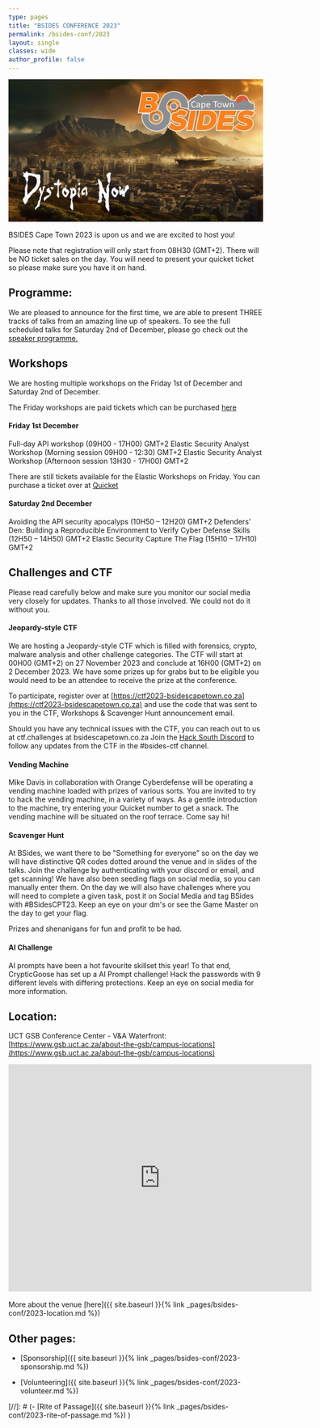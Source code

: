 ```yaml
---
type: pages
title: "BSIDES CONFERENCE 2023"
permalink: /bsides-conf/2023
layout: single
classes: wide
author_profile: false
---
```


<!-- ![Preview](/assets/images/2023/Conference_2023.png){:.align-center} -->

<center>
  <img src="/assets/images/2023/2023_banner.jpg">
</center>

BSIDES Cape Town 2023 is upon us and we are excited to host you!

Please note that registration will only start from 08H30 (GMT+2). There will be NO ticket sales on the day.
You will need to present your quicket ticket so please make sure you have it on hand.

## Programme:
We are pleased to announce for the first time, we are able to present THREE tracks of talks from an amazing line up of speakers.
To see the full scheduled talks for Saturday 2nd of December, please go check out the [speaker programme.](https://pretalx.com/bsides-cape-town-2023/schedule/)

## Workshops
We are hosting multiple workshops on the Friday 1st of December and Saturday 2nd of December.

The Friday workshops are paid tickets which can be purchased [here](https://www.quicket.co.za/events/238612-workshops-bsides-cape-town-1-december-2023#/)

#### Friday 1st December
Full-day API workshop (09H00 - 17H00) GMT+2
Elastic Security Analyst Workshop (Morning session 09H00 - 12:30) GMT+2
Elastic Security Analyst Workshop (Afternoon session 13H30 - 17H00) GMT+2

There are still tickets available for the Elastic Workshops on Friday. You can purchase a ticket over at [Quicket](https://www.quicket.co.za/events/238612-workshops-bsides-cape-town-1-december-2023#/tickets)

#### Saturday 2nd December
Avoiding the API security apocalyps (10H50 – 12H20) GMT+2
Defenders' Den: Building a Reproducible Environment to Verify Cyber Defense Skills (12H50 – 14H50) GMT+2
Elastic Security Capture The Flag (15H10 – 17H10) GMT+2


## Challenges and CTF
Please read carefully below and make sure you monitor our social media very closely for updates. 
Thanks to all those involved. We could not do it without you. 

#### Jeopardy-style CTF

We are hosting a Jeopardy-style CTF which is filled with forensics, crypto, malware analysis and other challenge categories.
The CTF will start at 00H00 (GMT+2) on 27 November 2023 and conclude at 16H00 (GMT+2) on 2 December 2023. We have some prizes up for grabs but to be eligible you would need to be an attendee to receive the prize at the conference.

To participate, register over at [https://ctf2023-bsidescapetown.co.za](https://ctf2023-bsidescapetown.co.za) and use the code that was sent to you in the CTF, Workshops & Scavenger Hunt announcement email.
 
Should you have any technical issues with the CTF, you can reach out to us at ctf.challenges at bsidescapetown.co.za
Join the [Hack South Discord](https://discord.gg/egP2tBUf) to follow any updates from the CTF in the #bsides-ctf channel.

#### Vending Machine

Mike Davis in collaboration with Orange Cyberdefense will be operating a vending machine loaded with prizes of various sorts. You are invited to try to hack the vending machine, in a variety of ways.
As a gentle introduction to the machine, try entering your Quicket number to get a snack. The vending machine will be situated on the roof terrace. Come say hi!

#### Scavenger Hunt

At BSides, we want there to be "Something for everyone" so on the day we will have distinctive QR codes dotted around the venue and in slides of the talks. Join the challenge by authenticating with your discord or email, and get scanning! We have also been seeding flags on social media, so you can manually enter them. 
On the day we will also have challenges where you will need to complete a given task, post it on Social Media and tag BSides with #BSidesCPT23. Keep an eye on your dm's or see the Game Master on the day to get your flag. 
 
Prizes and shenanigans for fun and profit to be had. 

#### AI Challenge

AI prompts have been a hot favourite skillset this year! To that end, CrypticGoose has set up a AI Prompt challenge! Hack the passwords with 9 different levels with differing protections. Keep an eye on social media for more information. 




<!-- As part of this year's conference will be 2 tracks of talks, a vendor area and multiple workshops. 
Additionally you will be able to get swag before 21 October.

Please see the following links for more info:  
-->

<!-- [//]## Call for Papers/Workshops:  
- Call for papers:  [Submit](https://pretalx.com/bsides-cape-town-2023)
- CFW (Call for Workshops):  [Submit](https://pretalx.com/bsides-cape-town-2023) -->

<!-- [//]: # (The deadline for submissions is 23:59 on the 30th of September 2023, but the earlier you submit the better. ) -->

<!--
## Tickets:
Tickets available on :[Quicket](https://www.quicket.co.za/events/216929-bsides-cape-town-2nd-december-2023#/)

We also have swag including a shirt (as part of swag ticket) and hoodies available for purchase before 21 October 2023.
-->

## Location:
UCT GSB Conference Center - V&A Waterfront:  
[https://www.gsb.uct.ac.za/about-the-gsb/campus-locations](https://www.gsb.uct.ac.za/about-the-gsb/campus-locations) 

<iframe src="https://www.google.com/maps/place/UCT+Graduate+School+of+Business/@-33.9073822,18.4152186,17.75z/data=!4m6!3m5!1s0x1dcc675aced5a8b9:0x865f815f832012de!8m2!3d-33.9069297!4d18.4158229!16s%2Fm%2F0gh8jc5?hl=en&entry=ttu" width="600" height="450" style="border:0;" allowfullscreen="" loading="lazy" referrerpolicy="no-referrer-when-downgrade"></iframe>

<!--
<iframe src="https://www.google.com/maps/embed?pb=!1m14!1m8!1m3!1d13245.283855360594!2d18.4154922!3d-33.907138!3m2!1i1024!2i768!4f13.1!3m3!1m2!1s0x1dcc67453625873f%3A0xde6652cb54d3aa6d!2sProtea%20by%20Marriott%20Hotel%20Cape%20Town%20Waterfront%20Breakwater%20Lodge!5e0!3m2!1sen!2sza!4v1682595316152!5m2!1sen!2sza" width="600" height="450" style="border:0;" allowfullscreen="" loading="lazy" referrerpolicy="no-referrer-when-downgrade"></iframe>
-->
More about the venue [here]({{ site.baseurl }}{% link _pages/bsides-conf/2023-location.md %})  

## Other pages:
  
- [Sponsorship]({{ site.baseurl }}{% link _pages/bsides-conf/2023-sponsorship.md %})  
  
- [Volunteering]({{ site.baseurl }}{% link _pages/bsides-conf/2023-volunteer.md %})  

[//]: # (- [Rite of Passage]({{ site.baseurl }}{% link _pages/bsides-conf/2023-rite-of-passage.md %}) )


